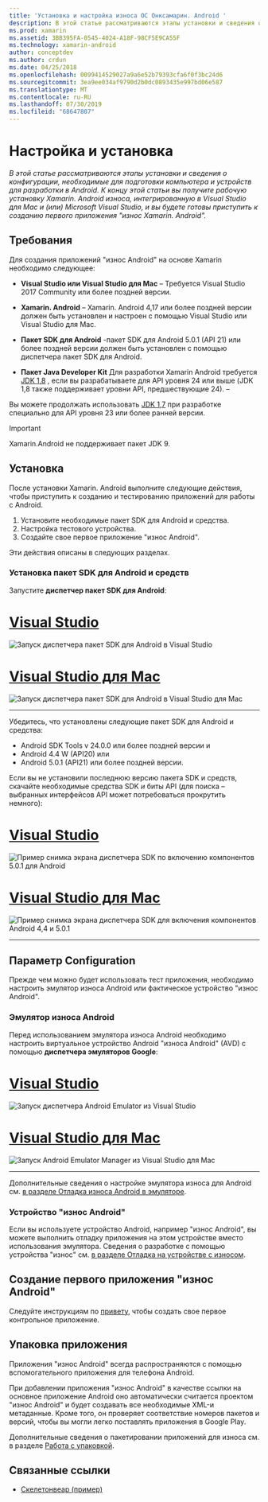 ```yaml
---
title: 'Установка и настройка износа ОС Онксамарин. Android '
description: В этой статье рассматриваются этапы установки и сведения о конфигурации, необходимые для подготовки компьютера и устройств для разработки в Android. К концу этой статьи вы получите рабочую установку Xamarin. Android износа, интегрированную в Visual Studio для Mac и (или) Microsoft Visual Studio, и вы будете готовы приступить к созданию первого приложения "износ Xamarin. Android".
ms.prod: xamarin
ms.assetid: 3BB395FA-0545-4024-A18F-98CF5E9CA55F
ms.technology: xamarin-android
author: conceptdev
ms.author: crdun
ms.date: 04/25/2018
ms.openlocfilehash: 0099414529027a9a6e52b79393cfa6f0f3bc24d6
ms.sourcegitcommit: 3ea9ee034af9790d2b0dc0893435e997bd06e587
ms.translationtype: MT
ms.contentlocale: ru-RU
ms.lasthandoff: 07/30/2019
ms.locfileid: "68647807"
---
```

# <a name="setup-and-installation"></a>Настройка и установка

_В этой статье рассматриваются этапы установки и сведения о конфигурации, необходимые для подготовки компьютера и устройств для разработки в Android. К концу этой статьи вы получите рабочую установку Xamarin. Android износа, интегрированную в Visual Studio для Mac и (или) Microsoft Visual Studio, и вы будете готовы приступить к созданию первого приложения "износ Xamarin. Android"._

## <a name="requirements"></a>Требования

Для создания приложений "износ Android" на основе Xamarin необходимо следующее:

-   **Visual Studio или Visual Studio для Mac** &ndash; Требуется Visual Studio 2017 Community или более поздней версии.

-   **Xamarin. Android** &ndash; Xamarin. Android 4,17 или более поздней версии должен быть установлен и настроен с помощью Visual Studio или Visual Studio для Mac.

-   **Пакет SDK для Android** -пакет SDK для Android 5.0.1 (API 21) или более поздней версии должен быть установлен с помощью диспетчера пакет SDK для Android.

-   **Пакет Java Developer Kit** Для разработки Xamarin Android требуется [JDK 1,8](https://www.oracle.com/technetwork/java/javase/downloads/jdk8-downloads-2133151.html) , если вы разрабатываете для API уровня 24 или выше (JDK 1,8 также поддерживает уровни API, предшествующие 24). &ndash;

Вы можете продолжать использовать [JDK 1,7](https://www.oracle.com/technetwork/java/javase/downloads/jdk7-downloads-1880260.html) при разработке специально для API уровня 23 или более ранней версии.

> [!IMPORTANT]
> Xamarin.Android не поддерживает пакет JDK 9.

## <a name="installation"></a>Установка

После установки Xamarin. Android выполните следующие действия, чтобы приступить к созданию и тестированию приложений для работы с Android. 

1.  Установите необходимые пакет SDK для Android и средства.
2.  Настройка тестового устройства.
3.  Создайте свое первое приложение "износ Android".

Эти действия описаны в следующих разделах.


### <a name="install-android-sdk-and-tools"></a>Установка пакет SDK для Android и средств 

Запустите **диспетчер пакет SDK для Android**: 

# <a name="visual-studiotabwindows"></a>[Visual Studio](#tab/windows)

![Запуск диспетчера пакет SDK для Android в Visual Studio](installation-images/vs/sdk-menu.png)

# <a name="visual-studio-for-mactabmacos"></a>[Visual Studio для Mac](#tab/macos)

![Запуск диспетчера пакет SDK для Android в Visual Studio для Mac](installation-images/xs/sdk-menu.png)

-----


Убедитесь, что установлены следующие пакет SDK для Android и средства:

* Android SDK Tools v 24.0.0 или более поздней версии и
* Android 4.4 W (API20) или
* Android 5.0.1 (API21) или более поздней версии.

Если вы не установили последнюю версию пакета SDK и средств, скачайте необходимые средства SDK *и* биты API (для поиска &ndash; выбранных интерфейсов API может потребоваться прокрутить немного): 

# <a name="visual-studiotabwindows"></a>[Visual Studio](#tab/windows)

![Пример снимка экрана диспетчера SDK по включению компонентов 5.0.1 для Android](installation-images/vs/sdk-select.png)

# <a name="visual-studio-for-mactabmacos"></a>[Visual Studio для Mac](#tab/macos)

![Пример снимка экрана диспетчера SDK для включения компонентов Android 4,4 и 5.0.1](installation-images/xs/sdk-select.png)

-----


## <a name="configuration"></a>Параметр Configuration

Прежде чем можно будет использовать тест приложения, необходимо настроить эмулятор износа Android или фактическое устройство "износ Android". 


### <a name="android-wear-emulator"></a>Эмулятор износа Android

Перед использованием эмулятора износа Android необходимо настроить виртуальное устройство Android "износа Android" (AVD) с помощью **диспетчера эмуляторов Google**:

# <a name="visual-studiotabwindows"></a>[Visual Studio](#tab/windows)

![Запуск диспетчера Android Emulator из Visual Studio](installation-images/vs/emulator-menu.png)

# <a name="visual-studio-for-mactabmacos"></a>[Visual Studio для Mac](#tab/macos)

![Запуск Android Emulator Manager из Visual Studio для Mac](installation-images/xs/emulator-menu.png)

-----

Дополнительные сведения о настройке эмулятора износа для Android см. [в разделе Отладка износа Android в эмуляторе](~/android/wear/deploy-test/debug-on-emulator.md).


### <a name="android-wear-device"></a>Устройство "износ Android"

Если вы используете устройство Android, например "износ Android", вы можете выполнить отладку приложения на этом устройстве вместо использования эмулятора. Сведения о разработке с помощью устройства "износ" см. [в разделе Отладка на устройстве с износом](~/android/wear/deploy-test/debug-on-device.md).


## <a name="create-your-first-android-wear-app"></a>Создание первого приложения "износ Android"

Следуйте инструкциям по [привету,](~/android/wear/get-started/hello-wear.md) чтобы создать свое первое контрольное приложение.


## <a name="packaging-your-app"></a>Упаковка приложения

Приложения "износ Android" всегда распространяются с помощью вспомогательного приложения для телефона Android. 

При добавлении приложения "износ Android" в качестве ссылки на основное приложение Android оно автоматически считается проектом "износ Android" и будет создавать все необходимые XML-и метаданные. Кроме того, он проверяет соответствие номеров пакетов и версий, чтобы вы могли легко поставлять приложения в Google Play. 

Дополнительные сведения о пакетировании приложений для износа см. в разделе [Работа с упаковкой](~/android/wear/deploy-test/packaging.md).


## <a name="related-links"></a>Связанные ссылки

- [Скелетонвеар (пример)](https://docs.microsoft.com/samples/xamarin/monodroid-samples/wear-skeletonwear)
